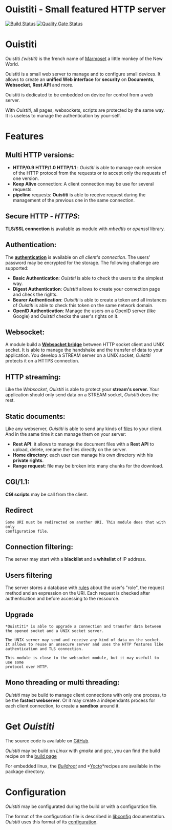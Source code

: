 Ouistiti - Small featured HTTP server
=====================================
[![Build Status](https://travis-ci.com/ouistiti-project/ouistiti.svg?branch=master)](https://travis-ci.com/ouistiti-project/ouistiti)
[![Quality Gate Status](https://sonarcloud.io/api/project_badges/measure?project=ouistiti-project_ouistiti&metric=alert_status)](https://sonarcloud.io/dashboard?id=ouistiti-project_ouistiti)

# Ouistiti

Ouistiti _(ˈwistiti)_ is the french name of [Marmoset](https://en.wikipedia.org/wiki/Marmoset)
a little monkey of the New World.

Ouistiti is a small web server to manage and to configure small devices.
It allows to create an **unified Web interface** for **security** on
**Documents**, **Websocket**, **Rest API** and more.

Ouistiti is dedicated to be embedded on device for control from a web server.

With *Ouistiti*, all pages, websockets, scripts are protected by the same way.
It is useless to manage the authentication by your-self.

# Features

## Multi HTTP versions:

   * **HTTP/0.9** **HTTP/1.0** **HTTP/1.1** : *Ouistiti* is able to manage each version
    of the HTTP protocol from the requests or to accept only the requests of one version.
   * **Keep Alive** connection: A client connection may be use for several requests.
   * **pipeline** requests: **Ouistiti** is able to receive request during the management
    of the previous one in the same connection.

## Secure HTTP - *HTTPS*:

   **TLS/SSL connection** is available as module with *mbedtls* or *openssl* library.

## Authentication:

  The __[authentication](mod_auth.md)__ is available on *all client's connection*. The users'
  password may be encrypted for the storage. The following challenge
  are supported:

   * **Basic Authentication**: *Ouistiti* is able to check the users to the simplest way.
   * **Digest Authentication**: *Ouistiti* allows to create your connection page and check
    the rights.
   * **Bearer Authentication**: *Ouistiti* is able to create a token and all instances
    of *Ouistiti* is able to check this token on the same network domain.
   * **OpenID Authentication**: Manage the users on a OpenID server (like Google) and
    *Ouistiti* checks the user's rights on it.

## Websocket:

   A module build a **[Websocket bridge](mod_websocket.md)** between HTTP socket client and UNIX socket.
   It is able to manage the handshake and the transfer of data to your application.
   You develop a STREAM server on a UNIX socket, *Ouistiti* protects it on a HTTPS
   connection.

## HTTP streaming:

   Like the *Websocket*, *Ouistiti* is able to protect your __stream's server__. Your
   application should only send data on a STREAM socket, *Ouistiti* does the rest.

## Static documents:

   Like any webserver, *Ouistiti* is able to send any kinds of [files](mod_document.md)
   to your client. And in the same time it can manage them on your server:

   * **Rest API**: it allows to manage the document files with a **Rest API** to
     upload, delete, rename the files directly on the server.
   * **Home directory**: each user can manage his own directory with his __private rights__.
   * **Range request**: file may be broken into many chunks for the download.

## CGI/1.1:

   **CGI scripts** may be call from the client.

## Redirect

	Some URI must be redirected on another URI. This module does that with only
	configuration file.

## Connection filtering:

   The server may start with a __blacklist__ and a __whitelist__ of IP address.

## Users filtering

   The server stores a database with [rules](mod_userfilter.md) about the user's "role",
   the request method and an expression on the URI. Each request is checked after
   authentication and before accessing to the ressource.

## Upgrade

	*Ouistiti* is able to upgrade a connection and transfer data between
	the opened socket and a UNIX socket server.

	The UNIX server may send and receive any kind of data on the socket.
	It allows to reuse an unsecure server and uses the HTTP features like
	authentication and TLS connection.

	This module is close to the websocket module, but it may usefull to use some
	protocol over HTTP.

## Mono threading or multi threading:

   *Ouistiti* may be build to manage client connections with only one process, to
   be the __fastest webserver__.
   Or it may create a independants process for each client connection, to create
   a __sandbox__ around it.

# Get *Ouistiti*

   The source code is available on [GitHub](https://github.com/ouistiti-project/ouistiti).

   *Ouistiti* may be build on *Linux* with *gmake* and *gcc*, you can find the build recipe
   on the [build page](build.md)

   For embedded linux, the *[Buildroot](https://buildroot.org)* and *[Yocto](https://)*recipes
   are available in the package directory.

# Configuration

   *Ouistiti* may be configurated during the build or with a configuration file.

   The format of the configuration file is described in
   [libconfig](https://hyperrealm.github.io/libconfig/libconfig_manual.html#Configuration-Files)
   documentation. *Ouistiti* uses this format of its [configuration](config.md).

